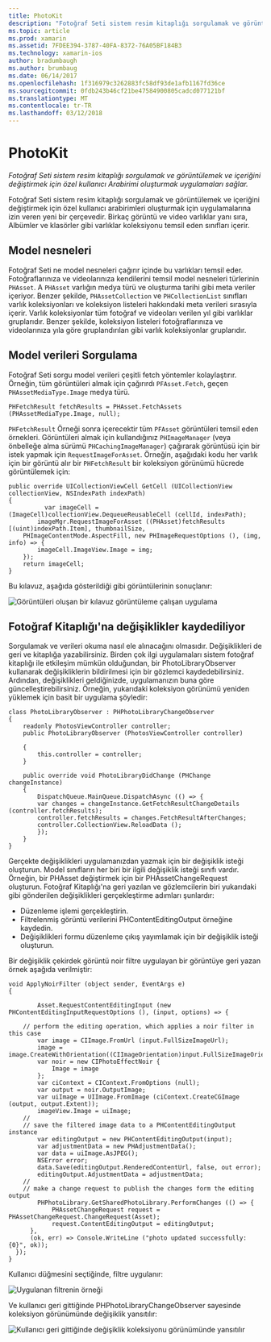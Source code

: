 ```yaml
---
title: PhotoKit
description: "Fotoğraf Seti sistem resim kitaplığı sorgulamak ve görüntülemek ve içeriğini değiştirmek için özel kullanıcı Arabirimi oluşturmak uygulamaları sağlar."
ms.topic: article
ms.prod: xamarin
ms.assetid: 7FDEE394-3787-40FA-8372-76A05BF184B3
ms.technology: xamarin-ios
author: bradumbaugh
ms.author: brumbaug
ms.date: 06/14/2017
ms.openlocfilehash: 1f316979c3262883fc58df93de1afb1167fd36ce
ms.sourcegitcommit: 0fdb243b46cf21be47584900805cadcd077121bf
ms.translationtype: MT
ms.contentlocale: tr-TR
ms.lasthandoff: 03/12/2018
---
```

# <a name="photokit"></a>PhotoKit

_Fotoğraf Seti sistem resim kitaplığı sorgulamak ve görüntülemek ve içeriğini değiştirmek için özel kullanıcı Arabirimi oluşturmak uygulamaları sağlar._

Fotoğraf Seti sistem resim kitaplığı sorgulamak ve görüntülemek ve içeriğini değiştirmek için özel kullanıcı arabirimleri oluşturmak için uygulamalarına izin veren yeni bir çerçevedir. Birkaç görüntü ve video varlıklar yanı sıra, Albümler ve klasörler gibi varlıklar koleksiyonu temsil eden sınıfları içerir.

## <a name="model-objects"></a>Model nesneleri
Fotoğraf Seti ne model nesneleri çağırır içinde bu varlıkları temsil eder. Fotoğraflarınıza ve videolarınıza kendilerini temsil model nesneleri türlerinin `PHAsset`. A `PHAsset` varlığın medya türü ve oluşturma tarihi gibi meta veriler içeriyor.
Benzer şekilde, `PHAssetCollection` ve `PHCollectionList` sınıfları varlık koleksiyonları ve koleksiyon listeleri hakkındaki meta verileri sırasıyla içerir. Varlık koleksiyonlar tüm fotoğraf ve videoları verilen yıl gibi varlıklar gruplarıdır. Benzer şekilde, koleksiyon listeleri fotoğraflarınıza ve videolarınıza yıla göre gruplandırılan gibi varlık koleksiyonlar gruplarıdır.

## <a name="querying-model-data"></a>Model verileri Sorgulama
Fotoğraf Seti sorgu model verileri çeşitli fetch yöntemler kolaylaştırır. Örneğin, tüm görüntüleri almak için çağırırdı `PFAsset.Fetch`, geçen `PHAssetMediaType.Image` medya türü.

    PHFetchResult fetchResults = PHAsset.FetchAssets (PHAssetMediaType.Image, null);

`PHFetchResult` Örneği sonra içerecektir tüm `PFAsset` görüntüleri temsil eden örnekleri. Görüntüleri almak için kullandığınız `PHImageManager` (veya önbelleğe alma sürümü `PHCachingImageManager`) çağırarak görüntüsü için bir istek yapmak için `RequestImageForAsset`. Örneğin, aşağıdaki kodu her varlık için bir görüntü alır bir `PHFetchResult` bir koleksiyon görünümü hücrede görüntülemek için:


    public override UICollectionViewCell GetCell (UICollectionView collectionView, NSIndexPath indexPath)
    {
              var imageCell = (ImageCell)collectionView.DequeueReusableCell (cellId, indexPath);
            imageMgr.RequestImageForAsset ((PHAsset)fetchResults [(uint)indexPath.Item], thumbnailSize,
        PHImageContentMode.AspectFill, new PHImageRequestOptions (), (img, info) => {
            imageCell.ImageView.Image = img;
        });
        return imageCell;
    }

Bu kılavuz, aşağıda gösterildiği gibi görüntülerinin sonuçlanır:

![](photokit-images/image4.png "Görüntüleri oluşan bir kılavuz görüntüleme çalışan uygulama")
 
## <a name="saving-changes-to-the-photo-library"></a>Fotoğraf Kitaplığı'na değişiklikler kaydediliyor

Sorgulamak ve verileri okuma nasıl ele alınacağını olmasıdır. Değişiklikleri de geri ve kitaplığa yazabilirsiniz. Birden çok ilgi uygulamaları sistem fotoğraf kitaplığı ile etkileşim mümkün olduğundan, bir PhotoLibraryObserver kullanarak değişikliklerin bildirilmesi için bir gözlemci kaydedebilirsiniz. Ardından, değişiklikleri geldiğinizde, uygulamanızın buna göre güncelleştirebilirsiniz. Örneğin, yukarıdaki koleksiyon görünümü yeniden yüklemek için basit bir uygulama şöyledir:

    class PhotoLibraryObserver : PHPhotoLibraryChangeObserver
    {
        readonly PhotosViewController controller;
        public PhotoLibraryObserver (PhotosViewController controller)
        
        {
            this.controller = controller;
        }
    
        public override void PhotoLibraryDidChange (PHChange changeInstance)
        {
            DispatchQueue.MainQueue.DispatchAsync (() => {
            var changes = changeInstance.GetFetchResultChangeDetails (controller.fetchResults);
            controller.fetchResults = changes.FetchResultAfterChanges;
            controller.CollectionView.ReloadData ();
            });
        }
    }
    
Gerçekte değişiklikleri uygulamanızdan yazmak için bir değişiklik isteği oluşturun. Model sınıfların her biri bir ilgili değişiklik isteği sınıfı vardır. Örneğin, bir PHAsset değiştirmek için bir PHAssetChangeRequest oluşturun. Fotoğraf Kitaplığı'na geri yazılan ve gözlemcilerin biri yukarıdaki gibi gönderilen değişiklikleri gerçekleştirme adımları şunlardır:

-   Düzenleme işlemi gerçekleştirin.
-   Filtrelenmiş görüntü verilerini PHContentEditingOutput örneğine kaydedin.
-   Değişiklikleri formu düzenleme çıkış yayımlamak için bir değişiklik isteği oluşturun.

Bir değişiklik çekirdek görüntü noir filtre uygulayan bir görüntüye geri yazan örnek aşağıda verilmiştir:

    void ApplyNoirFilter (object sender, EventArgs e)
    {
            
            Asset.RequestContentEditingInput (new PHContentEditingInputRequestOptions (), (input, options) => {
            
        // perform the editing operation, which applies a noir filter in this case
            var image = CIImage.FromUrl (input.FullSizeImageUrl);
            image = image.CreateWithOrientation((CIImageOrientation)input.FullSizeImageOrientation);
            var noir = new CIPhotoEffectNoir {
                Image = image
            };
            var ciContext = CIContext.FromOptions (null);
            var output = noir.OutputImage;
            var uiImage = UIImage.FromImage (ciContext.CreateCGImage (output, output.Extent));
            imageView.Image = uiImage;
        //
        // save the filtered image data to a PHContentEditingOutput instance
            var editingOutput = new PHContentEditingOutput(input);
            var adjustmentData = new PHAdjustmentData();
            var data = uiImage.AsJPEG();
            NSError error;
            data.Save(editingOutput.RenderedContentUrl, false, out error);
            editingOutput.AdjustmentData = adjustmentData;
        //
        // make a change request to publish the changes form the editing output
            PHPhotoLibrary.GetSharedPhotoLibrary.PerformChanges (() => {
                PHAssetChangeRequest request = PHAssetChangeRequest.ChangeRequest(Asset);
                request.ContentEditingOutput = editingOutput;
          },
          (ok, err) => Console.WriteLine ("photo updated successfully: {0}", ok));
      });
    }
    
Kullanıcı düğmesini seçtiğinde, filtre uygulanır:

![](photokit-images/image5.png "Uygulanan filtrenin örneği")
 
Ve kullanıcı geri gittiğinde PHPhotoLibraryChangeObserver sayesinde koleksiyon görünümünde değişiklik yansıtılır:

![](photokit-images/image6.png "Kullanıcı geri gittiğinde değişiklik koleksiyonu görünümünde yansıtılır")
